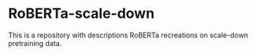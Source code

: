 # RoBERTa-scale-down
This is a repository with descriptions RoBERTa recreations on scale-down pretraining data.
